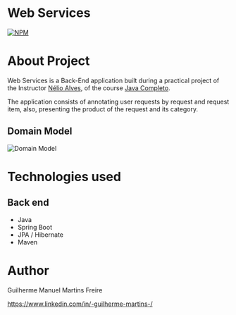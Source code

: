 # Web Services
[![NPM](https://img.shields.io/npm/l/react)](https://github.com/devsuperior/sds1-wmazoni/blob/master/LICENSE) 

# About Project

Web Services is a Back-End application built during a practical project of the Instructor [Nélio Alves]("https://github.com/acenelio"), of the course [Java Completo]("https://www.udemy.com/course/java-curso-completo/").

The application consists of annotating user requests by request and request item, also, presenting the product of the request and its category.

## Domain Model
![Domain Model](https://github.com/DevGuilhermeMartins/assets/blob/main/domain-model.png)

# Technologies used
## Back end
- Java
- Spring Boot
- JPA / Hibernate
- Maven

  
# Author

Guilherme Manuel Martins Freire

https://www.linkedin.com/in/-guilherme-martins-/
